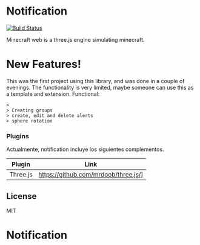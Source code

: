 # Notification
[![Build Status](https://travis-ci.org/joemccann/dillinger.svg?branch=master)](https://travis-ci.org/joemccann/dillinger)

Minecraft web is a three.js engine simulating minecraft.

# New Features!
This was the first project using this library, and was done in a couple of evenings.
The functionality is very limited, maybe someone can use this as a template and extension.
Functional:

    > 
    > Creating groups
    > create, edit and delete alerts
    > sphere rotation



### Plugins

Actualmente, notification incluye los siguientes complementos.

| Plugin | Link |
| ------ | ------ |
| Three.js | https://github.com/mrdoob/three.js/] |

License
----

MIT
# Notification
